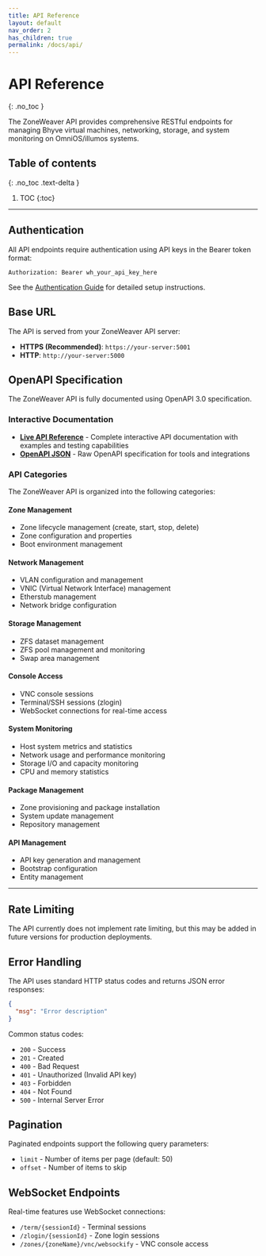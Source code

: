 ```yaml
---
title: API Reference
layout: default
nav_order: 2
has_children: true
permalink: /docs/api/
---
```


# API Reference
{: .no_toc }

The ZoneWeaver API provides comprehensive RESTful endpoints for managing Bhyve virtual machines, networking, storage, and system monitoring on OmniOS/illumos systems.

## Table of contents
{: .no_toc .text-delta }

1. TOC
{:toc}

---

## Authentication

All API endpoints require authentication using API keys in the Bearer token format:

```http
Authorization: Bearer wh_your_api_key_here
```

See the [Authentication Guide](../guides/authentication/) for detailed setup instructions.

## Base URL

The API is served from your ZoneWeaver API server:

- **HTTPS (Recommended)**: `https://your-server:5001`
- **HTTP**: `http://your-server:5000`

## OpenAPI Specification

The ZoneWeaver API is fully documented using OpenAPI 3.0 specification.

### Interactive Documentation

- **[Live API Reference](reference.html)** - Complete interactive API documentation with examples and testing capabilities
- **[OpenAPI JSON](openapi.json)** - Raw OpenAPI specification for tools and integrations

### API Categories

The ZoneWeaver API is organized into the following categories:

#### Zone Management
- Zone lifecycle management (create, start, stop, delete)
- Zone configuration and properties
- Boot environment management

#### Network Management  
- VLAN configuration and management
- VNIC (Virtual Network Interface) management
- Etherstub management
- Network bridge configuration

#### Storage Management
- ZFS dataset management
- ZFS pool management and monitoring
- Swap area management

#### Console Access
- VNC console sessions
- Terminal/SSH sessions (zlogin)
- WebSocket connections for real-time access

#### System Monitoring
- Host system metrics and statistics
- Network usage and performance monitoring
- Storage I/O and capacity monitoring
- CPU and memory statistics

#### Package Management
- Zone provisioning and package installation
- System update management
- Repository management

#### API Management
- API key generation and management
- Bootstrap configuration
- Entity management

---

## Rate Limiting

The API currently does not implement rate limiting, but this may be added in future versions for production deployments.

## Error Handling

The API uses standard HTTP status codes and returns JSON error responses:

```json
{
  "msg": "Error description"
}
```

Common status codes:
- `200` - Success
- `201` - Created
- `400` - Bad Request
- `401` - Unauthorized (Invalid API key)
- `403` - Forbidden
- `404` - Not Found
- `500` - Internal Server Error

## Pagination

Paginated endpoints support the following query parameters:
- `limit` - Number of items per page (default: 50)
- `offset` - Number of items to skip

## WebSocket Endpoints

Real-time features use WebSocket connections:
- `/term/{sessionId}` - Terminal sessions
- `/zlogin/{sessionId}` - Zone login sessions
- `/zones/{zoneName}/vnc/websockify` - VNC console access
